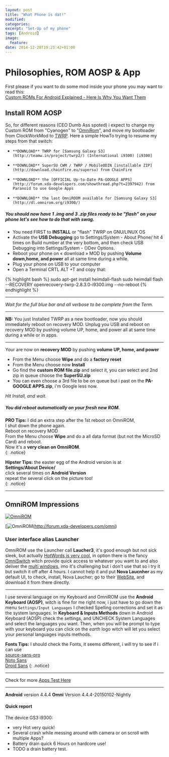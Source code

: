 ```yaml
---
layout: post
title: "What Phone is dat!"
modified:
categories:
excerpt: "Set-Up of my phone"
tags: [Android]
image:
  feature:
date: 2014-12-28T19:23:42+01:00
---
```



# Philosophies, ROM AOSP & App
First please if you want to do some mod inside your phone you may want to read this:  
[Custom ROMs For Android Explained - Here Is Why You Want Them](http://www.androidpolice.com/2010/05/01/custom-roms-for-android-explained-and-why-you-want-them/)  

## Install ROM AOSP
So, for different reasons (CEO Dumb Ass spoted) i expect to change my Custom ROM from "Cyanogen" to "[OmniRom](http://omnirom.org/)", and move my bootloader from ClockWorkMod to [TWRP](http://forum.xda-developers.com/showpost.php?p=32964275&postcount=1).
Here a simple HowTo trying to resume my steps from that switch:  

-     **DOWNLOAD** TWRP for [Samsung Galaxy S3](http://teamw.in/project/twrp2/) (International i9300) [i9300]
-     **DOWNLOAD** SuperSU CWM / TWRP / MobileODIN [installable ZIP](http://download.chainfire.eu/supersu) from ChainFire
-     **DOWNLOAD** the [OFFICIAL Up-to-Date PA-GOOGLE APPS](http://forum.xda-developers.com/showthread.php?t=2397942) from Paranoid to use Google Apps
-     **DOWNLOAD** the last OmniROOM available for [Samsung Galaxy S3](http://dl.omnirom.org/i9300/)

##### You should now have 1 .img and 3 .zip files ready to be "flash" on your phone let's see how to do that with swag.  
+   You need FIRST to **INSTALL** or "flash" TWRP on GNU/LINUX OS  
+   Activate the **USB Debugging** go to Settings/System - About Phone/ hit 4 times on Build number at the very bottom, and then check USB Debugging into Settings/System - {}Dev Options.
+   Reboot your phone on « download » MOD by pushing **Volume down,home, and power** all at same time during a while.  
+   Plug your phone on USB to your computer  
+   Open a Terminal CRTL ALT +T  and copy that:  


{% highlight bash %}
sudo apt-get install heimdall-flash
sudo heimdall flash --RECOVERY openrecovery-twrp-2.8.3.0-i9300.img --no-reboot
{% endhighlight %}

___________  

*Wait for the full blue bar and all verbose to be complete from the Term.*  

___________  

**NB:** You just Installed TWRP as a new bootloader, now you should immediately reboot on recovery MOD. Unplug you USB and reboot on recovery MOD by pushing volume UP, home, and power all at same time during a while or in apps.  

___________

Your are now on **recovery MOD** by pushing **volume UP, home, and power**  

+   From the Menu choose **Wipe** and do a **factory reset**  
+   From the Menu choose now **Install**  
+   Go find the **custom ROM file.zip** and select it, you can select and 2nd zip in queue choose the **SuperSU.zip**  
+   You can even choose a 3rd file to be on queue but i past on the **PA-GOOGLE APPS.zip**, i'm Google less now.  


*Hit Install, and wait.*  

##### You did reboot automatically on your fresh new ROM.  

**PRO Tips:** I did an extra step after the 1st reboot on OmniROM,  
I shut down the phone again.  
Reboot on recovery MOD  
From the Menu choose **Wipe** and do a all data format (but not the MicroSD Card) and reboot.  
Now it's a **very clean on OmniROM**.  
{: .notice}

**Hipster Tips:** the easter egg of the Android version is at  
**Settings/About Device/**  
click several times on **Android Version**  
repeat the several click on the picture too!  
{: .notice}

___________  

## OmniROM Impressions

[![OmniROM](https://plus.google.com/u/0/communities/102450203113748251717/photos/all?pid=6095945841026126626&oid=114609650600347375742)](https://plus.google.com/u/0/communities/102450203113748251717)

[![OmniROM](https://lh6.googleusercontent.com/-ilK6H13T-nk/Uloylxz5dfI/AAAAAAAADv0/ePgCEcdzkgg/w417-h695-no/Screenshot_2013-10-13-00-40-02.png)(http://forum.xda-developers.com/omni)



### User interface alias Launcher
OmniROM use the Launcher call **Laucher3**, it's good enough but not sick sleek, but actually [HotWords is very cool](http://omnirom.org/features/custom-hotwords-home-screen/), in option there is the fancy [OmniSwitch](http://omnirom.org/features/easily-switch-apps-omniswitch/) witch provide quick access to whatever you want to and also deliver the [multi windows](http://omnirom.org/features/easily-switch-apps-omniswitch/), imo it's challenging but i don't use that so i try it but switch it off after 4 hours. I cannot help it and put **Nova Laucnher** as my default UI, to check, install, Nova Laucher; go to their [WebSite](http://novalauncher.com/), and download it from there directly.  

___________

I use several language on my Keyboard and OmniROM use the **Android Keyboard (AOSP)**, witch is fine for me right now, i just have to go down the menu `Settings/Input Languages` I checked Spelling corrections and set it as the system languages. In **Keyboard & Inputs Methods** down in Android Keyboard (AOSP) check the settings, and UNCHECK System Languages and select the languages you want. Then, when you will be prompt to type with your keyboard you can click on the *earth* logo witch will let you select your personal languages inputs methods.

**Fonts Tips:** I should check the Fonts, it seems different, i will try to see if i can use  
[source-sans-pro](https://github.com/adobe-fonts)  
[Noto Sans](http://www.google.com/fonts/specimen/Noto+Sans)  
[Droid Sans](http://www.google.com/fonts/specimen/Droid+Sans)
{: .notice}

___________

Check for more [Apps Test Here](http://robyremzy.github.io/myman/android2)

___________

**Android** version 4.4.4 **Omni** Version 4.4.4-20150102-Nightly

#### Quick report

The device GS3 i9300:

+   very Hot very quick!
+   Several crash while messing around with camera or on scroll with multiple Apps?
+   Battery drain quick 6 Hours on hardcore use!
+   TODO a drain battery test.
